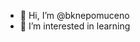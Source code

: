 - 👋 Hi, I’m @bknepomuceno
- 👀 I’m interested in learning

<!---
bknepomuceno/bknepomuceno is a ✨ special ✨ repository because its `README.md` (this file) appears on your GitHub profile.
You can click the Preview link to take a look at your changes.
--->
